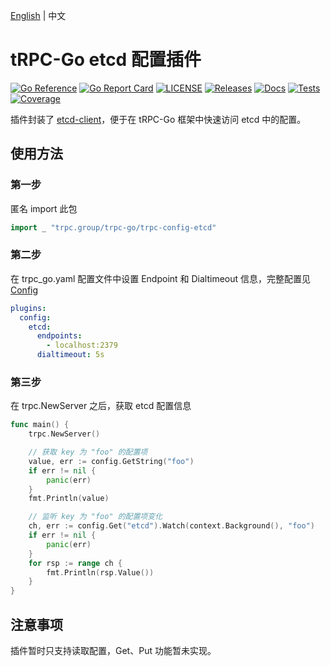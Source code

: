 [English](README.md) | 中文

# tRPC-Go etcd 配置插件

[![Go Reference](https://pkg.go.dev/badge/github.com/trpc-ecosystem/go-config-etcd.svg)](https://pkg.go.dev/github.com/trpc-ecosystem/go-config-etcd)
[![Go Report Card](https://goreportcard.com/badge/github.com/trpc.group/trpc-go/trpc-config-etcd)](https://goreportcard.com/report/github.com/trpc.group/trpc-go/trpc-config-etcd)
[![LICENSE](https://img.shields.io/github/license/trpc-ecosystem/go-config-etcd.svg?style=flat-square)](https://github.com/trpc-ecosystem/go-config-etcd/blob/main/LICENSE)
[![Releases](https://img.shields.io/github/release/trpc-ecosystem/go-config-etcd.svg?style=flat-square)](https://github.com/trpc-ecosystem/go-config-etcd/releases)
[![Docs](https://img.shields.io/badge/docs-latest-green)](http://test.trpc.group.woa.com/docs/)
[![Tests](https://github.com/trpc-ecosystem/go-config-etcd/actions/workflows/prc.yaml/badge.svg)](https://github.com/trpc-ecosystem/go-config-etcd/actions/workflows/prc.yaml)
[![Coverage](https://codecov.io/gh/trpc-ecosystem/go-config-etcd/branch/main/graph/badge.svg)](https://app.codecov.io/gh/trpc-ecosystem/go-config-etcd/tree/main)

插件封装了 [etcd-client](https://github.com/etcd-io/etcd/tree/main/client/v3)，便于在 tRPC-Go 框架中快速访问 etcd 中的配置。

## 使用方法

### 第一步

匿名 import 此包

```go
import _ "trpc.group/trpc-go/trpc-config-etcd"
```

### 第二步

在 trpc_go.yaml 配置文件中设置 Endpoint 和 Dialtimeout 信息，完整配置见 [Config](https://github.com/etcd-io/etcd/blob/client/v3.5.9/client/v3/config.go#L26)

```yaml
plugins:                 
  config:
    etcd:
      endpoints:
        - localhost:2379
      dialtimeout: 5s
```

### 第三步

在 trpc.NewServer 之后，获取 etcd 配置信息

```go
func main() {
	trpc.NewServer()

    // 获取 key 为 "foo" 的配置项
	value, err := config.GetString("foo")
	if err != nil {
		panic(err)
	}
	fmt.Println(value)

    // 监听 key 为 "foo" 的配置项变化
	ch, err := config.Get("etcd").Watch(context.Background(), "foo")
	if err != nil {
		panic(err)
	}
	for rsp := range ch {
		fmt.Println(rsp.Value())
	}
}
```

## 注意事项

插件暂时只支持读取配置，Get、Put 功能暂未实现。
